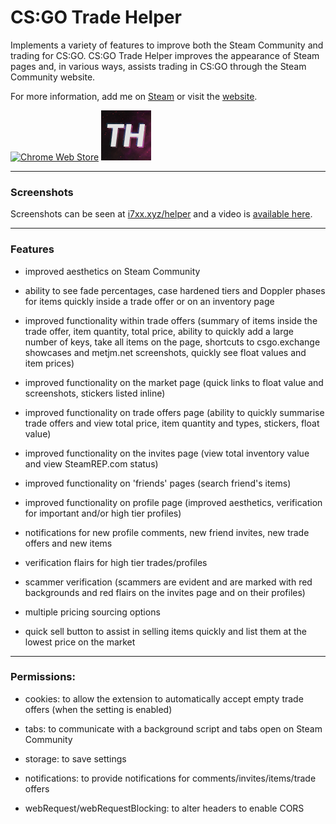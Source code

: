 # CS:GO Trade Helper
Implements a variety of features to improve both the Steam Community and trading for CS:GO.
CS:GO Trade Helper improves the appearance of Steam pages and, in various ways, assists trading in CS:GO through the Steam Community website.

For more information, add me on [Steam](https://steamcommunity.com/id/i7xx) or visit the [website](https://i7xx.xyz/helper).

[![Chrome Web Store](https://developer.chrome.com/webstore/images/ChromeWebStore_Badge_v2_206x58.png)](https://chrome.google.com/webstore/detail/csgo-trade-helper/miogdaopejcmpcjhkdaflnkcafghgkfc/)
![Icon](assets/notification.png)

---

### Screenshots

Screenshots can be seen at [i7xx.xyz/helper](https://i7xx.xyz/helper) and a video is [available here](https://www.youtube.com/watch?v=oVqyQOmdZCE).

---

### Features

- improved aesthetics on Steam Community

- ability to see fade percentages, case hardened tiers and Doppler phases for items quickly inside a trade offer or on an inventory page

- improved functionality within trade offers (summary of items inside the trade offer, item quantity, total price, ability to quickly add a large number of keys, take all items on the page, shortcuts to csgo.exchange showcases and metjm.net screenshots, quickly see float values and item prices)

- improved functionality on the market page (quick links to float value and screenshots, stickers listed inline)

- improved functionality on trade offers page (ability to quickly summarise trade offers and view total price, item quantity and types, stickers, float value)

- improved functionality on the invites page (view total inventory value and view SteamREP.com status)

- improved functionality on 'friends' pages (search friend's items)

- improved functionality on profile page (improved aesthetics, verification for important and/or high tier profiles)

- notifications for new profile comments, new friend invites, new trade offers and new items

- verification flairs for high tier trades/profiles

- scammer verification (scammers are evident and are marked with red backgrounds and red flairs on the invites page and on their profiles)

- multiple pricing sourcing options

- quick sell button to assist in selling items quickly and list them at the lowest price on the market

---

### Permissions:

- cookies: to allow the extension to automatically accept empty trade offers (when the setting is enabled)

- tabs: to communicate with a background script and tabs open on Steam Community

- storage: to save settings

- notifications: to provide notifications for comments/invites/items/trade offers

- webRequest/webRequestBlocking: to alter headers to enable CORS

